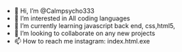 - 👋 Hi, I’m @Calmpsycho333
- 👀 I’m interested in All coding languages
- 🌱 I’m currently learning javascript back end, css,html5, 
- 💞️ I’m looking to collaborate on any new projects
- 📫 How to reach me instagram: index.html.exe

<!---
Calmpsycho333/Calmpsycho333 is a ✨ special ✨ repository because its `README.md` (this file) appears on your GitHub profile.
You can click the Preview link to take a look at your changes.
--->
